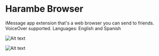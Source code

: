 # Harambe Browser

iMessage app extension that's a web browser you can send to friends. VoiceOver supported. Languages: English and Spanish

![Alt text](https://s3-us-west-2.amazonaws.com/otherpoundsofstuff/5.5-inch+(iPhone+6%2B)+-+Screenshot+1.jpg)

![Alt text](https://s3-us-west-2.amazonaws.com/otherpoundsofstuff/5.5-inch+(iPhone+6%2B)+-+Screenshot+2.jpg)
